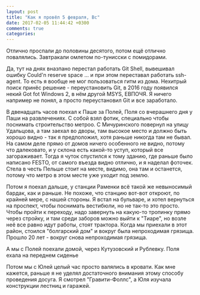 ```yaml
---
layout: post
title: "Как я провёл 5 февраля, Вс"
date: 2017-02-05 11:44:42 +0300
comments: true
categories: 
---
```

Отлично проспали до половины десятого, потом ещё отлично повалялись. Завтракали омлетом по-тунисски с помидорами.

Да, тут на днях вназпано перестал работать Git Shell, вывешивал ошибку Could'n reserve space ... и при этом переставал работать ssh-agent. То есть я вообще не мог пользоваться гитм из дома. Нехитрый поиск принёс решение - переустановить Git, в 2016 году появился некий Got fot Windows 2, в нём другой MSYS, ЕВПОЧЯ. Я ничего например не понял, а просто переустановил Git и все заработало.

В двенадцать часов поехал к Паше за Полей, Поля со вчерашнего дня у Паши на развлечениях. С собой взял фотик, специально чтобы поснимать строительство метроо. С Мичуринского повернул на улицу Удальцова, а там заехал во дворы, там высокое место и должно быть хорошо видно - так я предположил, хотя раньше никогда там не бывал. На самом деле прямо от домов ничего особенного не видно, потому что далековато, и у склона есть какой-то уступ, который все загораживает. Тогда я чуток спустился к тому зданию, где раньше было написано FESTO, от самого въезда видно отлично, и я наделал фоточек. Стела в честь Пельше стоит на месте, видимо, она там и останется, потому что метро в этом месте уже уходит под землю.

Потом я поехал дальше, у станции Раменки всё такой же невыносимый бардак, как и раньше. Не похоже, что станцию вот-вот откроют, по крайней мере, с нашей стороны. Я встал на бульваре, и хотел вернуться на проспект, чтобы поснимать вестибюли, но не так-то это просто. Чтобы пройти к переходу, надо завернуть на какую-то тропинку прямо через стройку, и там среди заборов можно выйти к "Тиаре", но возле неё все равно идут работы, стоят трактора. Когда мы приехали в этот район, стоился "болгарский дом" и вокруг была непроходимая грязища. Прошло 20 лет - вокруг снова непроходимая грязища.



А мы с Полей поехали домой, через Кутузовский и Рублевку. Поля ехала на переднем сиденье


Потом мы с Юлей целый час просто валялись в кровати. Как мне кажется, раньше я не уделял достаточного внимания этому способу проведения досуга. Я смотрел "Гравити-Фоллс", а Юля изучала конструкции лестниц и гаражей.